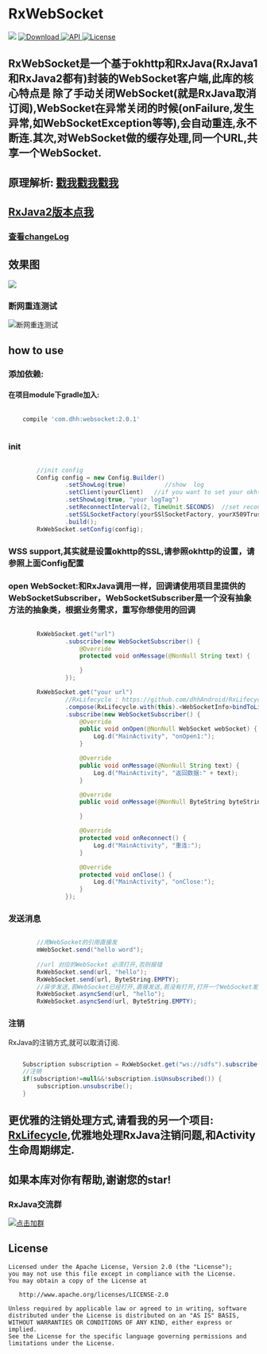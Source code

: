 # RxWebSocket #
[![](https://img.shields.io/badge/platform-android-brightgreen.svg)](https://developer.android.com/index.html) 
[ ![Download](https://api.bintray.com/packages/dhhandroid/maven/rxwebsocket/images/download.svg) ](https://bintray.com/dhhandroid/maven/rxwebsocket/_latestVersion)
[ ![API](https://img.shields.io/badge/API-11%2B-blue.svg?style=flat-square) ](https://developer.android.com/about/versions/android-3.0.html)
[ ![License](http://img.shields.io/badge/License-Apache%202.0-blue.svg?style=flat-square) ](http://www.apache.org/licenses/LICENSE-2.0)
## RxWebSocket是一个基于okhttp和RxJava(RxJava1和RxJava2都有)封装的WebSocket客户端,此库的核心特点是  除了手动关闭WebSocket(就是RxJava取消订阅),WebSocket在异常关闭的时候(onFailure,发生异常,如WebSocketException等等),会自动重连,永不断连.其次,对WebSocket做的缓存处理,同一个URL,共享一个WebSocket.
## 原理解析: [戳我戳我戳我](http://blog.csdn.net/huiAndroid/article/details/78071703)
## [RxJava2版本点我](https://github.com/dhhAndroid/RxWebSocket/tree/2.x)
### [查看changeLog](https://github.com/dhhAndroid/RxWebSocket/blob/1.x/ChangeLog.md)
## 效果图 ##
![](image/WebSocket.gif)
### 断网重连测试
![断网重连测试](image/recontection.gif)

## how to use ##

### 添加依赖: ###

#### 在项目module下gradle加入:
```gradle

	compile 'com.dhh:websocket:2.0.1'
	
```
### init
```java

        //init config
        Config config = new Config.Builder()
                .setShowLog(true)           //show  log
                .setClient(yourClient)   //if you want to set your okhttpClient
                .setShowLog(true, "your logTag")
                .setReconnectInterval(2, TimeUnit.SECONDS)  //set reconnect interval
                .setSSLSocketFactory(yourSSlSocketFactory, yourX509TrustManager) // wss support
                .build();
        RxWebSocket.setConfig(config);
```
### WSS support,其实就是设置okhttp的SSL,请参照okhttp的设置，请参照上面Config配置

### open WebSocket:和RxJava调用一样，回调请使用项目里提供的 **WebSocketSubscriber**，WebSocketSubscriber是一个没有抽象方法的抽象类，根据业务需求，重写你想使用的回调

```java

        RxWebSocket.get("url")
                .subscribe(new WebSocketSubscriber() {
                    @Override
                    protected void onMessage(@NonNull String text) {

                    }
                });

        RxWebSocket.get("your url")
                //RxLifecycle : https://github.com/dhhAndroid/RxLifecycle
                .compose(RxLifecycle.with(this).<WebSocketInfo>bindToLifecycle())
                .subscribe(new WebSocketSubscriber() {
                    @Override
                    public void onOpen(@NonNull WebSocket webSocket) {
                        Log.d("MainActivity", "onOpen1:");
                    }

                    @Override
                    public void onMessage(@NonNull String text) {
                        Log.d("MainActivity", "返回数据:" + text);
                    }

                    @Override
                    public void onMessage(@NonNull ByteString byteString) {

                    }

                    @Override
                    protected void onReconnect() {
                        Log.d("MainActivity", "重连:");
                    }

                    @Override
                    protected void onClose() {
                        Log.d("MainActivity", "onClose:");
                    }
                });

```

### 发送消息 ###
```java

	  	//用WebSocket的引用直接发
	 	mWebSocket.send("hello word");
	
        //url 对应的WebSocket 必须打开,否则报错
        RxWebSocket.send(url, "hello");
        RxWebSocket.send(url, ByteString.EMPTY);
        //异步发送,若WebSocket已经打开,直接发送,若没有打开,打开一个WebSocket发送完数据,直接关闭.
        RxWebSocket.asyncSend(url, "hello");
        RxWebSocket.asyncSend(url, ByteString.EMPTY);
```
### 注销 ###
 RxJava的注销方式,就可以取消订阅.
```java

    Subscription subscription = RxWebSocket.get("ws://sdfs").subscribe();
	//注销
    if(subscription!=null&&!subscription.isUnsubscribed()) {
        subscription.unsubscribe();
    }

```
## 更优雅的注销处理方式,请看我的另一个项目: [RxLifecycle](https://github.com/dhhAndroid/RxLifecycle),优雅地处理RxJava注销问题,和Activity生命周期绑定.
## 如果本库对你有帮助,谢谢您的star!
### RxJava交流群
[![点击加群](image/RxJava交流群群二维码.png)](https://jq.qq.com/?_wv=1027&k=59SkTQ6) 

License
-------

    Licensed under the Apache License, Version 2.0 (the "License");
    you may not use this file except in compliance with the License.
    You may obtain a copy of the License at

       http://www.apache.org/licenses/LICENSE-2.0

    Unless required by applicable law or agreed to in writing, software
    distributed under the License is distributed on an "AS IS" BASIS,
    WITHOUT WARRANTIES OR CONDITIONS OF ANY KIND, either express or implied.
    See the License for the specific language governing permissions and
    limitations under the License.